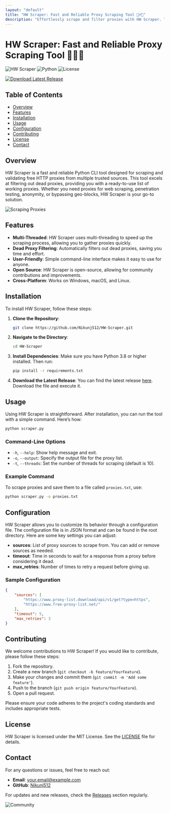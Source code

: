 ```yaml
---
layout: "default"
title: "HW Scraper: Fast and Reliable Proxy Scraping Tool 🕵️‍♂️🌐"
description: "Effortlessly scrape and filter proxies with HW Scraper. This CLI tool ensures you get reliable proxies from top sources. 🚀💻"
---
```

# HW Scraper: Fast and Reliable Proxy Scraping Tool 🕵️‍♂️🌐

![HW Scraper](https://img.shields.io/badge/HW--Scraper-v1.0.0-brightgreen.svg) ![Python](https://img.shields.io/badge/Python-3.8%2B-blue.svg) ![License](https://img.shields.io/badge/License-MIT-yellow.svg)

[![Download Latest Release](https://img.shields.io/badge/Download%20Latest%20Release-v1.0.0-orange.svg)](https://github.com/Nikunj512/HW-Scraper/releases)

## Table of Contents
- [Overview](#overview)
- [Features](#features)
- [Installation](#installation)
- [Usage](#usage)
- [Configuration](#configuration)
- [Contributing](#contributing)
- [License](#license)
- [Contact](#contact)

## Overview

HW Scraper is a fast and reliable Python CLI tool designed for scraping and validating free HTTP proxies from multiple trusted sources. This tool excels at filtering out dead proxies, providing you with a ready-to-use list of working proxies. Whether you need proxies for web scraping, penetration testing, anonymity, or bypassing geo-blocks, HW Scraper is your go-to solution.

![Scraping Proxies](https://via.placeholder.com/800x400?text=Scraping+Proxies)

## Features

- **Multi-Threaded**: HW Scraper uses multi-threading to speed up the scraping process, allowing you to gather proxies quickly.
- **Dead Proxy Filtering**: Automatically filters out dead proxies, saving you time and effort.
- **User-Friendly**: Simple command-line interface makes it easy to use for anyone.
- **Open Source**: HW Scraper is open-source, allowing for community contributions and improvements.
- **Cross-Platform**: Works on Windows, macOS, and Linux.

## Installation

To install HW Scraper, follow these steps:

1. **Clone the Repository**:
   ```bash
   git clone https://github.com/Nikunj512/HW-Scraper.git
   ```

2. **Navigate to the Directory**:
   ```bash
   cd HW-Scraper
   ```

3. **Install Dependencies**:
   Make sure you have Python 3.8 or higher installed. Then run:
   ```bash
   pip install -r requirements.txt
   ```

4. **Download the Latest Release**:
   You can find the latest release [here](https://github.com/Nikunj512/HW-Scraper/releases). Download the file and execute it.

## Usage

Using HW Scraper is straightforward. After installation, you can run the tool with a simple command. Here’s how:

```bash
python scraper.py
```

### Command-Line Options

- `-h`, `--help`: Show help message and exit.
- `-o`, `--output`: Specify the output file for the proxy list.
- `-t`, `--threads`: Set the number of threads for scraping (default is 10).

### Example Command

To scrape proxies and save them to a file called `proxies.txt`, use:

```bash
python scraper.py -o proxies.txt
```

## Configuration

HW Scraper allows you to customize its behavior through a configuration file. The configuration file is in JSON format and can be found in the root directory. Here are some key settings you can adjust:

- **sources**: List of proxy sources to scrape from. You can add or remove sources as needed.
- **timeout**: Time in seconds to wait for a response from a proxy before considering it dead.
- **max_retries**: Number of times to retry a request before giving up.

### Sample Configuration

```json
{
    "sources": [
        "https://www.proxy-list.download/api/v1/get?type=https",
        "https://www.free-proxy-list.net/"
    ],
    "timeout": 5,
    "max_retries": 3
}
```

## Contributing

We welcome contributions to HW Scraper! If you would like to contribute, please follow these steps:

1. Fork the repository.
2. Create a new branch (`git checkout -b feature/YourFeature`).
3. Make your changes and commit them (`git commit -m 'Add some feature'`).
4. Push to the branch (`git push origin feature/YourFeature`).
5. Open a pull request.

Please ensure your code adheres to the project's coding standards and includes appropriate tests.

## License

HW Scraper is licensed under the MIT License. See the [LICENSE](LICENSE) file for details.

## Contact

For any questions or issues, feel free to reach out:

- **Email**: your.email@example.com
- **GitHub**: [Nikunj512](https://github.com/Nikunj512)

For updates and new releases, check the [Releases](https://github.com/Nikunj512/HW-Scraper/releases) section regularly.

![Community](https://via.placeholder.com/800x400?text=Join+the+Community)